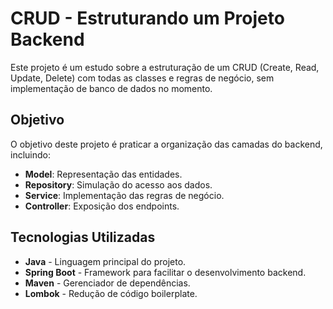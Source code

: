 # CRUD - Estruturando um Projeto Backend
Este projeto é um estudo sobre a estruturação de um CRUD (Create, Read, Update, Delete) com todas as classes e regras de negócio, sem implementação de banco de dados no momento.

##  Objetivo

O objetivo deste projeto é praticar a organização das camadas do backend, incluindo:
- **Model**: Representação das entidades.
- **Repository**: Simulação do acesso aos dados.
- **Service**: Implementação das regras de negócio.
- **Controller**: Exposição dos endpoints.

##  Tecnologias Utilizadas

- **Java** - Linguagem principal do projeto.
- **Spring Boot** - Framework para facilitar o desenvolvimento backend.
- **Maven** - Gerenciador de dependências.
- **Lombok** - Redução de código boilerplate.